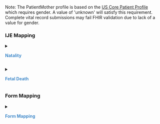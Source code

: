  Note: The PatientMother profile is based on the [US Core Patient Profile]({{site.data.fhir.ver.hl7fhiruscore}}/StructureDefinition-us-core-patient.html) which requires gender.  A value of 'unknown' will satisfy this requirement.
 Complete vital record submissions may fail FHIR validation due to lack of a value for gender.

<style>
 .context-menu {cursor: context-menu; color: #438bca;}
 .context-menu:hover {opacity: 0.5;}
</style>
### IJE Mapping
<details>

<summary>

<strong class='context-menu' > Natality </strong>

</summary>
<table class='grid'>
<thead>
  <tr>
    <th style='text-align: center'><strong>Use Case</strong></th>
    <th><strong>#</strong></th>
    <th><strong>Description</strong></th>
    <th><strong>IJE Name</strong></th>
    <th><strong>Field</strong></th>
    <th><strong>Type</strong></th>
    <th><strong>Value Set/Comments</strong></th>
  </tr>
</thead>
<tbody>
<tr>
  <td style='text-align: center'>Natality</td>
  <td>14</td>
  <td>Date of Birth (Mother)--Year</td>
  <td>MDOB_YR</td>
  <td>birthDate.value</td>
  <td>date</td>
  <td>See <a href='usage.html#partial-dates-and-times'>PartialDatesAndTimes</a></td>
</tr>
<tr>
  <td style='text-align: center'>Natality</td>
  <td>15</td>
  <td>Date of Birth (Mother)--Month</td>
  <td>MDOB_MO</td>
  <td>birthDate.value</td>
  <td>date</td>
  <td>See <a href='usage.html#partial-dates-and-times'>PartialDatesAndTimes</a></td>
</tr>
<tr>
  <td style='text-align: center'>Natality</td>
  <td>16</td>
  <td>Date of Birth (Mother)--Day</td>
  <td>MDOB_DY</td>
  <td>birthDate.value</td>
  <td>date</td>
  <td>See <a href='usage.html#partial-dates-and-times'>PartialDatesAndTimes</a></td>
</tr>
<tr>
  <td style='text-align: center'>Natality</td>
  <td>17</td>
  <td>Date of Birth (Mother)--Edit Flag</td>
  <td>MAGE_BYPASS</td>
  <td>birthDate.extension[bypassEditFlag].value</td>
  <td>codeable</td>
  <td><a href='ValueSet-ValueSet-date-of-birth-edit-flags-vr.html'>ValueSetDateOfBirthEditFlagsVitalRecords</a>, <br />See <a href='usage.html#handling-of-edit-flags'>Handling of edit flags</a></td>
</tr>
<tr>
  <td style='text-align: center'>Natality</td>
  <td>18</td>
  <td>State, U.S. Territory or Canadian Province of Birth (Mother) - code</td>
  <td>BPLACEC_ST_TER</td>
  <td>extension[birthPlace].value[x].state</td>
  <td>string</td>
  <td><a href='ValueSet-ValueSet-states-territories-provinces-vr.html'>ValueSetStatesTerritoriesAndProvincesVitalRecords</a></td>
</tr>
<tr>
  <td style='text-align: center'>Natality</td>
  <td>19</td>
  <td>Birthplace of Mother--Country</td>
  <td>BPLACEC_CNT</td>
  <td>extension[birthPlace].value[x].country</td>
  <td>string</td>
  <td><a href='ValueSet-ValueSet-residence-country-vr.html'>ValueSetResidenceCountryVitalRecords</a></td>
</tr>
<tr>
  <td style='text-align: center'>Natality</td>
  <td>20</td>
  <td>Residence of Mother--City</td>
  <td>CITYC</td>
  <td>address.city.extension[cityCode]</td>
  <td>integer</td>
  <td>See <a href='usage.html#city-codes'>CityCodes</a></td>
</tr>
<tr>
  <td style='text-align: center'>Natality</td>
  <td>21</td>
  <td>Residence of Mother--County</td>
  <td>COUNTYC</td>
  <td>address.district.extension[districtCode]</td>
  <td>integer</td>
  <td>See <a href='usage.html#county-codes'>CountyCodes</a></td>
</tr>
<tr>
  <td style='text-align: center'>Natality</td>
  <td>22</td>
  <td>State, U.S. Territory or Canadian Province of Residence (Mother) - code</td>
  <td>STATEC</td>
  <td>address.state</td>
  <td>string</td>
  <td><a href='ValueSet-ValueSet-states-territories-provinces-vr.html'>ValueSetStatesTerritoriesAndProvincesVitalRecords</a></td>
</tr>
<tr>
  <td style='text-align: center'>Natality</td>
  <td>23</td>
  <td>Residence of Mother--Country</td>
  <td>COUNTRYC</td>
  <td>address.country</td>
  <td>string</td>
  <td><a href='ValueSet-ValueSet-residence-country-vr.html'>ValueSetResidenceCountryVitalRecords</a></td>
</tr>
<tr>
  <td style='text-align: center'>Natality</td>
  <td>24</td>
  <td>Residence of Mother--Inside City Limits</td>
  <td>LIMITS</td>
  <td>address.extension[withinCityLimitsIndicator].value</td>
  <td>codeable</td>
  <td><a href='ValueSet-ValueSet-yes-no-unknown-vr.html'>ValueSetYesNoUnknownVitalRecords</a></td>
</tr>
<tr>
  <td style='text-align: center'>Natality</td>
  <td>254</td>
  <td>Mother's First Name</td>
  <td>MOMFNAME</td>
  <td>name.given, <br />name.use = official</td>
  <td>string</td>
  <td></td>
</tr>
<tr>
  <td style='text-align: center'>Natality</td>
  <td>255</td>
  <td>Mother's Middle Name</td>
  <td>MOMMIDDL</td>
  <td>name.given, <br />name.use = official </td>
  <td>string</td>
  <td></td>
</tr>
<tr>
  <td style='text-align: center'>Natality</td>
  <td>256</td>
  <td>Mother's Last Name</td>
  <td>MOMLNAME</td>
  <td>name.family, <br />name.use = official</td>
  <td>string</td>
  <td></td>
</tr>
<tr>
  <td style='text-align: center'>Natality</td>
  <td>257</td>
  <td>Mother's Surname Suffix</td>
  <td>MOMSUFFX</td>
  <td>name.suffix, <br />name.use = official </td>
  <td>string</td>
  <td></td>
</tr>
<tr>
  <td style='text-align: center'>Natality</td>
  <td>258</td>
  <td>Mother's First Maiden Name</td>
  <td>MOMFMNME</td>
  <td>name.given, <br />name.use = maiden</td>
  <td>string</td>
  <td></td>
</tr>
<tr>
  <td style='text-align: center'>Natality</td>
  <td>259</td>
  <td>Mother's Middle Maiden Name</td>
  <td>MOMMMID</td>
  <td>name.given, <br />name.use = maiden</td>
  <td>string</td>
  <td></td>
</tr>
<tr>
  <td style='text-align: center'>Natality</td>
  <td>260</td>
  <td>Mother's Maiden Surname</td>
  <td>MOMMAIDN</td>
  <td>name.family, <br />name.use = maiden</td>
  <td>string</td>
  <td></td>
</tr>
<tr>
  <td style='text-align: center'>Natality</td>
  <td>261</td>
  <td>Mother's Maiden Surname Suffix</td>
  <td>MOMMSUFX</td>
  <td>name.suffix, <br />name.use = maiden</td>
  <td>string</td>
  <td></td>
</tr>
<tr>
  <td style='text-align: center'>Natality</td>
  <td></td>
  <td>Gender</td>
  <td>*NO IJE MAPPING*</td>
  <td>gender</td>
  <td>codeable</td>
  <td><a href='https://hl7.org/fhir/us/core/STU5.0.1/StructureDefinition-us-core-patient.html'>USCorePatient</a> requires gender - can be 'unknown'. See [Note on Gender]</td>
</tr>
<tr>
  <td style='text-align: center'>Natality</td>
  <td>262</td>
  <td>Residence Street Number</td>
  <td>STNUM</td>
  <td>address.extension[stnum]</td>
  <td>string</td>
  <td></td>
</tr>
<tr>
  <td style='text-align: center'>Natality</td>
  <td>263</td>
  <td>Residence Pre Directional</td>
  <td>PREDIR</td>
  <td>address.extension[predir]</td>
  <td>string</td>
  <td></td>
</tr>
<tr>
  <td style='text-align: center'>Natality</td>
  <td>264</td>
  <td>Residence Street name</td>
  <td>STNAME</td>
  <td>address.extension[stname]</td>
  <td>string</td>
  <td></td>
</tr>
<tr>
  <td style='text-align: center'>Natality</td>
  <td>265</td>
  <td>Residence Street designator</td>
  <td>STDESIG</td>
  <td>address.extension[stdesig]</td>
  <td>string</td>
  <td></td>
</tr>
<tr>
  <td style='text-align: center'>Natality</td>
  <td>266</td>
  <td>Residence Post Directional</td>
  <td>POSTDIR</td>
  <td>address.extension[postdir]</td>
  <td>string</td>
  <td></td>
</tr>
<tr>
  <td style='text-align: center'>Natality</td>
  <td>267</td>
  <td>Residence Unit or Apartment Number</td>
  <td>UNUM</td>
  <td>address.extension[unitnum]</td>
  <td>string</td>
  <td></td>
</tr>
<tr>
  <td style='text-align: center'>Natality</td>
  <td>268</td>
  <td>Mother's Residence Street Address</td>
  <td>ADDRESS</td>
  <td>address.line</td>
  <td>string</td>
  <td></td>
</tr>
<tr>
  <td style='text-align: center'>Natality</td>
  <td>269</td>
  <td>Mother's Residence Zip Code and Zip+4</td>
  <td>ZIPCODE</td>
  <td>address.postalCode</td>
  <td>string</td>
  <td></td>
</tr>
<tr>
  <td style='text-align: center'>Natality</td>
  <td>270</td>
  <td>Mother's Residence County (Literal)</td>
  <td>COUNTYTXT</td>
  <td>address.district</td>
  <td>string</td>
  <td></td>
</tr>
<tr>
  <td style='text-align: center'>Natality</td>
  <td>271</td>
  <td>Mother's Residence City/Town (Literal)</td>
  <td>CITYTEXT</td>
  <td>address.city</td>
  <td>string</td>
  <td></td>
</tr>
<tr>
  <td style='text-align: center'>Natality</td>
  <td>272</td>
  <td>State, U.S. Territory or Canadian Province of Residence (Mother) - literal</td>
  <td>STATETXT</td>
  <td>address.state (expanded from 2 letter code)</td>
  <td>string</td>
  <td>See <a href='usage.html#state-literals'>StateLiterals</a></td>
</tr>
<tr>
  <td style='text-align: center'>Natality</td>
  <td>273</td>
  <td>Mother's Residence Country (Literal)</td>
  <td>CNTRYTXT</td>
  <td>address.country (expanded from 2 letter code)</td>
  <td>string</td>
  <td>See <a href='usage.html#country-literals'>CountryLiterals</a></td>
</tr>
<tr>
  <td style='text-align: center'>Natality</td>
  <td>278</td>
  <td>Mother's Social Security Number</td>
  <td>MOM_SSN</td>
  <td>identifier.value where system = ‘http://terminology.hl7.org/CodeSystem/v2-0203' <br />and type.coding.code=”SS”</td>
  <td>string</td>
  <td></td>
</tr>
<tr>
  <td style='text-align: center'>Natality</td>
  <td>305</td>
  <td>State, U.S. Territory or Canadian Province of Birth (Mother) - literal</td>
  <td>MBPLACE_ST_TER_TXT</td>
  <td>extension[patient-birthPlace].value[x].state</td>
  <td>string</td>
  <td>See <a href='usage.html#state-literals'>StateLiterals</a></td>
</tr>
<tr>
  <td style='text-align: center'>Natality</td>
  <td>306</td>
  <td>Mother's Country of Birth (Literal)</td>
  <td>MBPLACE_CNTRY_TXT</td>
  <td>extension[patient-birthPlace].value[x].country (expanded from 2 letter code)</td>
  <td>string</td>
  <td>See <a href='usage.html#country-literals'>CountryLiterals</a></td>
</tr>
<tr>
  <td style='text-align: center'>Natality</td>
  <td>309</td>
  <td>Mother's Mailing Address Street number</td>
  <td>MAIL_STNUM</td>
  <td>address.extension[stnum]</td>
  <td>string</td>
  <td></td>
</tr>
<tr>
  <td style='text-align: center'>Natality</td>
  <td>310</td>
  <td>Mother's Mailing Address Pre Directional</td>
  <td>MAIL_PREDIR</td>
  <td>address.extension[predir]</td>
  <td>string</td>
  <td></td>
</tr>
<tr>
  <td style='text-align: center'>Natality</td>
  <td>311</td>
  <td>Mother's Mailing Address Street name</td>
  <td>MAIL_STNAME</td>
  <td>address.extension[stname]</td>
  <td>string</td>
  <td></td>
</tr>
<tr>
  <td style='text-align: center'>Natality</td>
  <td>312</td>
  <td>Mother's Mailing Address Street designator</td>
  <td>MAIL_STDESIG</td>
  <td>address.extension[stdesig]</td>
  <td>string</td>
  <td></td>
</tr>
<tr>
  <td style='text-align: center'>Natality</td>
  <td>313</td>
  <td>Mother's Mailing Address Post Directional</td>
  <td>MAIL_POSTDIR</td>
  <td>address.extension[postdir]</td>
  <td>string</td>
  <td></td>
</tr>
<tr>
  <td style='text-align: center'>Natality</td>
  <td>314</td>
  <td>Mother's Mailing Address Unit or Apartment Number</td>
  <td>MAIL_UNUM</td>
  <td>address.extension[unitnum]</td>
  <td>string</td>
  <td></td>
</tr>
<tr>
  <td style='text-align: center'>Natality</td>
  <td>315</td>
  <td>Mother's Mailing Address Street Address</td>
  <td>MAIL_ADDRESS</td>
  <td>address.line</td>
  <td>string</td>
  <td></td>
</tr>
<tr>
  <td style='text-align: center'>Natality</td>
  <td>316</td>
  <td>Mother's Mailing Address Zip Code and Zip+4</td>
  <td>MAIL_ZIPCODE</td>
  <td>address.postalCode</td>
  <td>string</td>
  <td></td>
</tr>
<tr>
  <td style='text-align: center'>Natality</td>
  <td>317</td>
  <td>Mother's Mailing Address County (Literal)</td>
  <td>MAIL_COUNTYTXT</td>
  <td>address.district</td>
  <td>string</td>
  <td></td>
</tr>
<tr>
  <td style='text-align: center'>Natality</td>
  <td>318</td>
  <td>Mother's Mailing Address City/Town (Literal)</td>
  <td>MAIL_CITYTEXT</td>
  <td>address.city</td>
  <td>string</td>
  <td></td>
</tr>
<tr>
  <td style='text-align: center'>Natality</td>
  <td>319</td>
  <td>Mother's Mailing Address State (Literal)</td>
  <td>MAIL_STATETXT</td>
  <td>address.state (expanded from 2 letter code)</td>
  <td>string</td>
  <td>See <a href='usage.html#state-literals'>StateLiterals</a></td>
</tr>
<tr>
  <td style='text-align: center'>Natality</td>
  <td>320</td>
  <td>Mother's Mailing Address Country (Literal)</td>
  <td>MAIL_CNTRYTXT</td>
  <td>address.country (expanded from 2 letter code)</td>
  <td>string</td>
  <td>See <a href='usage.html#country-literals'>CountryLiterals</a></td>
</tr>
<tr>
  <td style='text-align: center'>Natality</td>
  <td>333</td>
  <td>Mother's Medical Record Number</td>
  <td>MOM_MED_REC_NUM</td>
  <td>identifier.value where system = ‘http://terminology.hl7.org/CodeSystem/v2-0203' <br />and type.coding.code=”MR”</td>
  <td>string</td>
  <td></td>
</tr>
<tr>
  <td style='text-align: center'>Natality</td>
  <td>340</td>
  <td>For use of jurisdictions with domestic partnerships, othertypes of relationships.</td>
  <td>MARITAL_DESCRIP</td>
  <td>maritalStatus.text</td>
  <td>string</td>
  <td></td>
</tr>

</tbody>
</table>

</details>
<p></p>

<details>

<summary>

<strong class='context-menu'> Fetal Death </strong>

</summary>
<table class='grid'>
<thead>
  <tr>
    <th style='text-align: center'><strong>Use Case</strong></th>
    <th><strong>#</strong></th>
    <th><strong>Description</strong></th>
    <th><strong>IJE Name</strong></th>
    <th><strong>Field</strong></th>
    <th><strong>Type</strong></th>
    <th><strong>Value Set/Comments</strong></th>
  </tr>
</thead>
<tbody>
<tr>
  <td style='text-align: center'>Fetal Death</td>
  <td>14</td>
  <td>Date of Birth (Mother)--Year</td>
  <td>MDOB_YR</td>
  <td>birthDate.value</td>
  <td>date</td>
  <td>See <a href='usage.html#partial-dates-and-times'>PartialDatesAndTimes</a></td>
</tr>
<tr>
  <td style='text-align: center'>Fetal Death</td>
  <td>15</td>
  <td>Date of Birth (Mother)--Month</td>
  <td>MDOB_MO</td>
  <td>birthDate.value</td>
  <td>date</td>
  <td>See <a href='usage.html#partial-dates-and-times'>PartialDatesAndTimes</a></td>
</tr>
<tr>
  <td style='text-align: center'>Fetal Death</td>
  <td>16</td>
  <td>Date of Birth (Mother)--Day</td>
  <td>MDOB_DY</td>
  <td>birthDate.value</td>
  <td>date</td>
  <td>See <a href='usage.html#partial-dates-and-times'>PartialDatesAndTimes</a></td>
</tr>
<tr>
  <td style='text-align: center'>Fetal Death</td>
  <td>17</td>
  <td>Date of Birth (Mother)--Edit Flag</td>
  <td>MAGE_BYPASS</td>
  <td>birthDate.extension[bypassEditFlag].value</td>
  <td>codeable</td>
  <td><a href='ValueSet-ValueSet-date-of-birth-edit-flags-vr.html'>ValueSetDateOfBirthEditFlagsVitalRecords</a>, <br />See <a href='usage.html#handling-of-edit-flags'>Handling of edit flags</a></td>
</tr>
<tr>
  <td style='text-align: center'>Fetal Death</td>
  <td>18</td>
  <td>State, U.S. Territory or Canadian Province of Birth (Mother) - code</td>
  <td>BPLACEC_ST_TER</td>
  <td>extension[birthPlace].value[x].state</td>
  <td>string</td>
  <td><a href='ValueSet-ValueSet-states-territories-provinces-vr.html'>ValueSetStatesTerritoriesAndProvincesVitalRecords</a></td>
</tr>
<tr>
  <td style='text-align: center'>Fetal Death</td>
  <td>19</td>
  <td>Mother's Birthplace--Country</td>
  <td>BPLACEC_CNT</td>
  <td>extension[birthPlace].value[x].country</td>
  <td>string</td>
  <td><a href='ValueSet-ValueSet-residence-country-vr.html'>ValueSetResidenceCountryVitalRecords</a></td>
</tr>
<tr>
  <td style='text-align: center'>Fetal Death</td>
  <td>20</td>
  <td>Residence of Mother--City/Town</td>
  <td>CITYC</td>
  <td>address.city.extension[cityCode]</td>
  <td>integer</td>
  <td>See <a href='usage.html#city-codes'>CityCodes</a></td>
</tr>
<tr>
  <td style='text-align: center'>Fetal Death</td>
  <td>21</td>
  <td>Residence of Mother--County</td>
  <td>COUNTYC</td>
  <td>address.district.extension[districtCode]</td>
  <td>integer</td>
  <td>See <a href='usage.html#county-codes'>CountyCodes</a></td>
</tr>
<tr>
  <td style='text-align: center'>Fetal Death</td>
  <td>22</td>
  <td>State, U.S. Territory or Canadian Province of Residence (Mother) - code</td>
  <td>STATEC</td>
  <td>address.state</td>
  <td>string</td>
  <td><a href='ValueSet-ValueSet-states-territories-provinces-vr.html'>ValueSetStatesTerritoriesAndProvincesVitalRecords</a></td>
</tr>
<tr>
  <td style='text-align: center'>Fetal Death</td>
  <td>23</td>
  <td>Residence of Mother--Country</td>
  <td>COUNTRYC</td>
  <td>address.country</td>
  <td>string</td>
  <td><a href='ValueSet-ValueSet-residence-country-vr.html'>ValueSetResidenceCountryVitalRecords</a></td>
</tr>
<tr>
  <td style='text-align: center'>Fetal Death</td>
  <td>24</td>
  <td>Residence of Mother--Inside City/Town Limits</td>
  <td>LIMITS</td>
  <td>address.extension[withinCityLimitsIndicator].value</td>
  <td>codeable</td>
  <td><a href='ValueSet-ValueSet-yes-no-unknown-vr.html'>ValueSetYesNoUnknownVitalRecords</a></td>
</tr>
<tr>
  <td style='text-align: center'>Fetal Death</td>
  <td>239</td>
  <td>Mother's Legal First Name</td>
  <td>MOMFNAME</td>
  <td>name.given, <br />name.use = official</td>
  <td>string</td>
  <td></td>
</tr>
<tr>
  <td style='text-align: center'>Fetal Death</td>
  <td>240</td>
  <td>Mother's Legal Middle Name</td>
  <td>MOMMNAME</td>
  <td>name.given, <br />name.use = official </td>
  <td>string</td>
  <td></td>
</tr>
<tr>
  <td style='text-align: center'>Fetal Death</td>
  <td>241</td>
  <td>Mother's Legal Last Name</td>
  <td>MOMLNAME</td>
  <td>name.family, <br />name.use = official</td>
  <td>string</td>
  <td></td>
</tr>
<tr>
  <td style='text-align: center'>Fetal Death</td>
  <td>242</td>
  <td>Mother's Legal Surname Suffix</td>
  <td>MOMSUFFIX</td>
  <td>name.suffix, <br />name.use = official </td>
  <td>string</td>
  <td></td>
</tr>
<tr>
  <td style='text-align: center'>Fetal Death</td>
  <td>243</td>
  <td>Mother's First Maiden Name</td>
  <td>MOMFMNME</td>
  <td>name.given, <br />name.use = maiden</td>
  <td>string</td>
  <td></td>
</tr>
<tr>
  <td style='text-align: center'>Fetal Death</td>
  <td>244</td>
  <td>Mother's Middle Maiden Name</td>
  <td>MOMMMID</td>
  <td>name.given, <br />name.use = maiden</td>
  <td>string</td>
  <td></td>
</tr>
<tr>
  <td style='text-align: center'>Fetal Death</td>
  <td>245</td>
  <td>Mother's Last Maiden Name</td>
  <td>MOMMAIDN</td>
  <td>name.family, <br />name.use = maiden</td>
  <td>string</td>
  <td></td>
</tr>
<tr>
  <td style='text-align: center'>Fetal Death</td>
  <td>246</td>
  <td>Mother's Maiden Surname Suffix</td>
  <td>MOMMSUFFIX</td>
  <td>name.suffix, <br />name.use = maiden</td>
  <td>string</td>
  <td></td>
</tr>
<tr>
  <td style='text-align: center'>Fetal Death</td>
  <td></td>
  <td>Gender</td>
  <td>*NO IJE MAPPING*</td>
  <td>gender</td>
  <td>codeable</td>
  <td><a href='https://hl7.org/fhir/us/core/STU5.0.1/StructureDefinition-us-core-patient.html'>USCorePatient</a> requires gender - can be 'unknown'. See [Note on Gender]</td>
</tr>
<tr>
  <td style='text-align: center'>Fetal Death</td>
  <td>247</td>
  <td>Mother's Residence Street number</td>
  <td>STNUM</td>
  <td>address.extension[stnum]</td>
  <td>string</td>
  <td></td>
</tr>
<tr>
  <td style='text-align: center'>Fetal Death</td>
  <td>248</td>
  <td>Mother's Residence Pre Directional</td>
  <td>PREDIR</td>
  <td>address.extension[predir]</td>
  <td>string</td>
  <td></td>
</tr>
<tr>
  <td style='text-align: center'>Fetal Death</td>
  <td>249</td>
  <td>Mother's Residence Street name</td>
  <td>STNAME</td>
  <td>address.extension[stname]</td>
  <td>string</td>
  <td></td>
</tr>
<tr>
  <td style='text-align: center'>Fetal Death</td>
  <td>250</td>
  <td>Mother's Residence Street designator</td>
  <td>STDESIG</td>
  <td>address.extension[stdesig]</td>
  <td>string</td>
  <td></td>
</tr>
<tr>
  <td style='text-align: center'>Fetal Death</td>
  <td>251</td>
  <td>Mother's Residence Post Directional</td>
  <td>POSTDIR</td>
  <td>address.extension[postdir]</td>
  <td>string</td>
  <td></td>
</tr>
<tr>
  <td style='text-align: center'>Fetal Death</td>
  <td>252</td>
  <td>Mother's Residence Unit or Apartment Number</td>
  <td>APTNUMB</td>
  <td>address.extension[unitnum]</td>
  <td>string</td>
  <td></td>
</tr>
<tr>
  <td style='text-align: center'>Fetal Death</td>
  <td>253</td>
  <td>Mother's Residence Street Address</td>
  <td>ADDRESS</td>
  <td>address.line</td>
  <td>string</td>
  <td></td>
</tr>
<tr>
  <td style='text-align: center'>Fetal Death</td>
  <td>254</td>
  <td>Mother's Residence Zip code and Zip+4</td>
  <td>ZIPCODE</td>
  <td>address.postalCode</td>
  <td>string</td>
  <td></td>
</tr>
<tr>
  <td style='text-align: center'>Fetal Death</td>
  <td>255</td>
  <td>Mother's Residence County (literal)</td>
  <td>COUNTYTXT</td>
  <td>address.district</td>
  <td>string</td>
  <td></td>
</tr>
<tr>
  <td style='text-align: center'>Fetal Death</td>
  <td>256</td>
  <td>Mother's Residence City/Town/Place (literal)</td>
  <td>CITYTXT</td>
  <td>address.city</td>
  <td>string</td>
  <td></td>
</tr>
<tr>
  <td style='text-align: center'>Fetal Death</td>
  <td>257</td>
  <td>State, U.S. Territory or Canadian Province of Residence (Mother) - literal</td>
  <td>STATETXT</td>
  <td>address.state (expanded from 2 letter code)</td>
  <td>string</td>
  <td>See <a href='usage.html#state-literals'>StateLiterals</a></td>
</tr>
<tr>
  <td style='text-align: center'>Fetal Death</td>
  <td>258</td>
  <td>Mother's Residence Country (literal)</td>
  <td>CNTRYTXT</td>
  <td>address.country (expanded from 2 letter code)</td>
  <td>string</td>
  <td>See <a href='usage.html#country-literals'>CountryLiterals</a></td>
</tr>
<tr>
  <td style='text-align: center'>Fetal Death</td>
  <td>265</td>
  <td>Mother's Social Security Number</td>
  <td>MOM_SSN</td>
  <td>identifier.value where system = ‘http://terminology.hl7.org/CodeSystem/v2-0203' <br />and type.coding.code=”SS”</td>
  <td>string</td>
  <td></td>
</tr>
<tr>
  <td style='text-align: center'>Fetal Death</td>
  <td>279</td>
  <td>State, U.S. Territory or Canadian Province of Birth (Mother) - literal</td>
  <td>MBPLACE_ST_TER_TXT</td>
  <td>extension[patient-birthPlace].value[x].state</td>
  <td>string</td>
  <td>See <a href='usage.html#state-literals'>StateLiterals</a></td>
</tr>
<tr>
  <td style='text-align: center'>Fetal Death</td>
  <td>280</td>
  <td>Mother's Country of Birth (Literal)</td>
  <td>MBPLACE_CNTRY_TXT</td>
  <td>extension[patient-birthPlace].value[x].country (expanded from 2 letter code)</td>
  <td>string</td>
  <td>See <a href='usage.html#country-literals'>CountryLiterals</a></td>
</tr>

</tbody>
</table>

</details>
<p></p>


### Form Mapping
<details>

<summary>

<strong class='context-menu' >Form Mapping</strong>

</summary>
<table class='grid'>
<thead>
  <tr>
    <th style='text-align: center'><strong>Item #</strong></th>
    <th><strong>Form Field</strong></th>
    <th><strong>FHIR Profile Field</strong></th>
    <th><strong>Reference</strong></th>
  </tr>
</thead>
<tbody>
<tr>
  <td style='text-align: center'>8a</td>
  <td>Mother’s Current Legal Name</td>
  <td>name:currentLegalName</td>
  <td><a href='https://www.cdc.gov/nchs/data/dvs/birth11-03final-ACC.pdf'> Certificate of Live Birth</a></td>
</tr>
<tr>
  <td style='text-align: center'>8b</td>
  <td>Mother’s Date Of Birth</td>
  <td>birthDate</td>
  <td><a href='https://www.cdc.gov/nchs/data/dvs/birth11-03final-ACC.pdf'> Certificate of Live Birth</a></td>
</tr>
<tr>
  <td style='text-align: center'>8c</td>
  <td>Mother’s Name Prior To First Marriage</td>
  <td>name:namePriorToFirstMarriage</td>
  <td><a href='https://www.cdc.gov/nchs/data/dvs/birth11-03final-ACC.pdf'> Certificate of Live Birth</a></td>
</tr>
<tr>
  <td style='text-align: center'>8d</td>
  <td>Mother’s Birthplace</td>
  <td>extension:birthPlace</td>
  <td><a href='https://www.cdc.gov/nchs/data/dvs/birth11-03final-ACC.pdf'> Certificate of Live Birth</a></td>
</tr>
<tr>
  <td style='text-align: center'>9a</td>
  <td>Residence of Mother - State</td>
  <td>address.state</td>
  <td><a href='https://www.cdc.gov/nchs/data/dvs/birth11-03final-ACC.pdf'> Certificate of Live Birth</a></td>
</tr>
<tr>
  <td style='text-align: center'>9b</td>
  <td>Mother’s County</td>
  <td>address.district</td>
  <td><a href='https://www.cdc.gov/nchs/data/dvs/birth11-03final-ACC.pdf'> Certificate of Live Birth</a></td>
</tr>
<tr>
  <td style='text-align: center'>9c</td>
  <td>Mother’s City, Town, or Location</td>
  <td>address.city</td>
  <td><a href='https://www.cdc.gov/nchs/data/dvs/birth11-03final-ACC.pdf'> Certificate of Live Birth</a></td>
</tr>
<tr>
  <td style='text-align: center'>9d</td>
  <td>Mother’s Street And Number</td>
  <td>address.line</td>
  <td><a href='https://www.cdc.gov/nchs/data/dvs/birth11-03final-ACC.pdf'> Certificate of Live Birth</a></td>
</tr>
<tr>
  <td style='text-align: center'>9e</td>
  <td>Mother’s Apt. No.</td>
  <td>address.line</td>
  <td><a href='https://www.cdc.gov/nchs/data/dvs/birth11-03final-ACC.pdf'> Certificate of Live Birth</a></td>
</tr>
<tr>
  <td style='text-align: center'>9f</td>
  <td>Mother’s Zip Code</td>
  <td>address.postalCode</td>
  <td><a href='https://www.cdc.gov/nchs/data/dvs/birth11-03final-ACC.pdf'> Certificate of Live Birth</a></td>
</tr>
<tr>
  <td style='text-align: center'>9g</td>
  <td>Mother’s Residence Inside City Limits?</td>
  <td>extension:withinCityLimitsIndicator</td>
  <td><a href='https://www.cdc.gov/nchs/data/dvs/birth11-03final-ACC.pdf'> Certificate of Live Birth</a></td>
</tr>
<tr>
  <td style='text-align: center'>14</td>
  <td>Mother’s Mailing Address</td>
  <td>address</td>
  <td><a href='https://www.cdc.gov/nchs/data/dvs/birth11-03final-ACC.pdf'> Certificate of Live Birth</a></td>
</tr>
<tr>
  <td style='text-align: center'>18</td>
  <td>Mother’s Social Security Number</td>
  <td>identifier:SSN</td>
  <td><a href='https://www.cdc.gov/nchs/data/dvs/birth11-03final-ACC.pdf'> Certificate of Live Birth</a></td>
</tr>
<tr>
  <td style='text-align: center'>40</td>
  <td>Mother’s Medical Record Number</td>
  <td>identifier:MRN</td>
  <td><a href='https://www.cdc.gov/nchs/data/dvs/birth11-03final-ACC.pdf'> Certificate of Live Birth</a></td>
</tr>
<tr>
  <td style='text-align: center'>-</td>
  <td>Mother’s medical record #</td>
  <td>identifier:MRN</td>
  <td><a href='https://www.cdc.gov/nchs/data/dvs/facility-worksheet-2016-508.pdf'> Facility Worksheet for the Live Birth Certificate</a></td>
</tr>
<tr>
  <td style='text-align: center'>-</td>
  <td>Mother’s name</td>
  <td>name:currentLegalName</td>
  <td><a href='https://www.cdc.gov/nchs/data/dvs/facility-worksheet-2016-508.pdf'> Facility Worksheet for the Live Birth Certificate</a></td>
</tr>
<tr>
  <td style='text-align: center'>-</td>
  <td>Mother’s medical record #</td>
  <td>identifier:MRN</td>
  <td><a href='https://www.cdc.gov/nchs/data/dvs/multiple-births-worksheet-2016.pdf'> Attachment to the Facility Worksheet for the Live Birth Certificate for Multiple Births</a></td>
</tr>
<tr>
  <td style='text-align: center'>-</td>
  <td>Mother’s name</td>
  <td>name:currentLegalName</td>
  <td><a href='https://www.cdc.gov/nchs/data/dvs/multiple-births-worksheet-2016.pdf'> Attachment to the Facility Worksheet for the Live Birth Certificate for Multiple Births</a></td>
</tr>
<tr>
  <td style='text-align: center'>1</td>
  <td>What is your current legal name?</td>
  <td>name:currentLegalName</td>
  <td><a href='https://www.cdc.gov/nchs/data/dvs/moms-worksheet-2016-508.pdf'> Mothers Worksheet for Child’s Birth Certificate</a></td>
</tr>
<tr>
  <td style='text-align: center'>3</td>
  <td>Where do you usually live--that is--where is your household/residence located?</td>
  <td>address</td>
  <td><a href='https://www.cdc.gov/nchs/data/dvs/moms-worksheet-2016-508.pdf'> Mothers Worksheet for Child’s Birth Certificate</a></td>
</tr>
<tr>
  <td style='text-align: center'>4</td>
  <td>Is this household inside city limits?</td>
  <td>extension:withinCityLimitsIndicator</td>
  <td><a href='https://www.cdc.gov/nchs/data/dvs/moms-worksheet-2016-508.pdf'> Mothers Worksheet for Child’s Birth Certificate</a></td>
</tr>
<tr>
  <td style='text-align: center'>5</td>
  <td>What is your mailing address?</td>
  <td>address</td>
  <td><a href='https://www.cdc.gov/nchs/data/dvs/moms-worksheet-2016-508.pdf'> Mothers Worksheet for Child’s Birth Certificate</a></td>
</tr>
<tr>
  <td style='text-align: center'>6</td>
  <td>What is your date of birth?</td>
  <td>birthDate</td>
  <td><a href='https://www.cdc.gov/nchs/data/dvs/moms-worksheet-2016-508.pdf'> Mothers Worksheet for Child’s Birth Certificate</a></td>
</tr>
<tr>
  <td style='text-align: center'>7</td>
  <td>In what State, U.S. territory, or foreign country were you born?</td>
  <td>extension:birthPlace</td>
  <td><a href='https://www.cdc.gov/nchs/data/dvs/moms-worksheet-2016-508.pdf'> Mothers Worksheet for Child’s Birth Certificate</a></td>
</tr>
<tr>
  <td style='text-align: center'>17</td>
  <td>What name did you use prior to your first marriage?</td>
  <td>name:namePriorToFirstMarriage</td>
  <td><a href='https://www.cdc.gov/nchs/data/dvs/moms-worksheet-2016-508.pdf'> Mothers Worksheet for Child’s Birth Certificate</a></td>
</tr>
<tr>
  <td style='text-align: center'>25a</td>
  <td>What is your Social Security Number?</td>
  <td>identifier:SSN</td>
  <td><a href='https://www.cdc.gov/nchs/data/dvs/moms-worksheet-2016-508.pdf'> Mothers Worksheet for Child’s Birth Certificate</a></td>
</tr>
<tr>
  <td style='text-align: center'>10a</td>
  <td>Mother’s Current Legal Name</td>
  <td>name:currentLegalName</td>
  <td><a href='https://www.cdc.gov/nchs/data/dvs/FDEATH11-03finalACC.pdf'> Report of Fetal Death</a></td>
</tr>
<tr>
  <td style='text-align: center'>10b</td>
  <td>Mother's Date of Birth</td>
  <td>birthDate</td>
  <td><a href='https://www.cdc.gov/nchs/data/dvs/FDEATH11-03finalACC.pdf'> Report of Fetal Death</a></td>
</tr>
<tr>
  <td style='text-align: center'>10c</td>
  <td>Mother’s Name Prior to First Marriage</td>
  <td>name:namePriorToFirstMarriage</td>
  <td><a href='https://www.cdc.gov/nchs/data/dvs/FDEATH11-03finalACC.pdf'> Report of Fetal Death</a></td>
</tr>
<tr>
  <td style='text-align: center'>10d</td>
  <td>Mother's Birthplace</td>
  <td>extension:birthPlace</td>
  <td><a href='https://www.cdc.gov/nchs/data/dvs/FDEATH11-03finalACC.pdf'> Report of Fetal Death</a></td>
</tr>
<tr>
  <td style='text-align: center'>11a</td>
  <td>Residence of Mother-State</td>
  <td>address.state</td>
  <td><a href='https://www.cdc.gov/nchs/data/dvs/FDEATH11-03finalACC.pdf'> Report of Fetal Death</a></td>
</tr>
<tr>
  <td style='text-align: center'>11b</td>
  <td>Residence of Mother-County</td>
  <td>address.district</td>
  <td><a href='https://www.cdc.gov/nchs/data/dvs/FDEATH11-03finalACC.pdf'> Report of Fetal Death</a></td>
</tr>
<tr>
  <td style='text-align: center'>11c</td>
  <td>Residence of Mother-City, Town, Or Location</td>
  <td>address.city</td>
  <td><a href='https://www.cdc.gov/nchs/data/dvs/FDEATH11-03finalACC.pdf'> Report of Fetal Death</a></td>
</tr>
<tr>
  <td style='text-align: center'>11d</td>
  <td>Residence of Mother-Street And Number</td>
  <td>address.line</td>
  <td><a href='https://www.cdc.gov/nchs/data/dvs/FDEATH11-03finalACC.pdf'> Report of Fetal Death</a></td>
</tr>
<tr>
  <td style='text-align: center'>11e</td>
  <td>Residence of Mother-Apt. No.</td>
  <td>address.line</td>
  <td><a href='https://www.cdc.gov/nchs/data/dvs/FDEATH11-03finalACC.pdf'> Report of Fetal Death</a></td>
</tr>
<tr>
  <td style='text-align: center'>11f</td>
  <td>Residence of Mother-Zip Code</td>
  <td>address.postalCode</td>
  <td><a href='https://www.cdc.gov/nchs/data/dvs/FDEATH11-03finalACC.pdf'> Report of Fetal Death</a></td>
</tr>
<tr>
  <td style='text-align: center'>11g</td>
  <td>Residence of Mother-Inside City Limits?</td>
  <td>extension:withinCityLimitsIndicator</td>
  <td><a href='https://www.cdc.gov/nchs/data/dvs/FDEATH11-03finalACC.pdf'> Report of Fetal Death</a></td>
</tr>
<tr>
  <td style='text-align: center'>-</td>
  <td>Patient’s medical record #</td>
  <td>identifier:MRN</td>
  <td><a href='https://www.cdc.gov/nchs/data/dvs/fetal-death-facility-worksheet-2019-508.pdf'> Facility Worksheet for the Report of Fetal Death</a></td>
</tr>
<tr>
  <td style='text-align: center'>-</td>
  <td>Patient’s name</td>
  <td>name:currentLegalName</td>
  <td><a href='https://www.cdc.gov/nchs/data/dvs/fetal-death-facility-worksheet-2019-508.pdf'> Facility Worksheet for the Report of Fetal Death</a></td>
</tr>
<tr>
  <td style='text-align: center'>-</td>
  <td>Patient’s Medical Record #</td>
  <td>identifier:MRN</td>
  <td><a href='https://www.cdc.gov/nchs/data/dvs/fetal-death-mother-worksheet-english-2019-508.pdf'> Patient’s Worksheet for the Report of Fetal Death</a></td>
</tr>
<tr>
  <td style='text-align: center'>-</td>
  <td>Patient’s Name</td>
  <td>name:currentLegalName</td>
  <td><a href='https://www.cdc.gov/nchs/data/dvs/fetal-death-mother-worksheet-english-2019-508.pdf'> Patient’s Worksheet for the Report of Fetal Death</a></td>
</tr>
<tr>
  <td style='text-align: center'>2</td>
  <td>What is your current legal name?</td>
  <td>name:currentLegalName</td>
  <td><a href='https://www.cdc.gov/nchs/data/dvs/fetal-death-mother-worksheet-english-2019-508.pdf'> Patient’s Worksheet for the Report of Fetal Death</a></td>
</tr>
<tr>
  <td style='text-align: center'>3</td>
  <td>Where do you usually live (household/residence location)?</td>
  <td>address</td>
  <td><a href='https://www.cdc.gov/nchs/data/dvs/fetal-death-mother-worksheet-english-2019-508.pdf'> Patient’s Worksheet for the Report of Fetal Death</a></td>
</tr>
<tr>
  <td style='text-align: center'>4</td>
  <td>Is this household inside city limits?</td>
  <td>extension:withinCityLimitsIndicator</td>
  <td><a href='https://www.cdc.gov/nchs/data/dvs/fetal-death-mother-worksheet-english-2019-508.pdf'> Patient’s Worksheet for the Report of Fetal Death</a></td>
</tr>
<tr>
  <td style='text-align: center'>5</td>
  <td>What is your mailing address?</td>
  <td>address</td>
  <td><a href='https://www.cdc.gov/nchs/data/dvs/fetal-death-mother-worksheet-english-2019-508.pdf'> Patient’s Worksheet for the Report of Fetal Death</a></td>
</tr>
<tr>
  <td style='text-align: center'>6</td>
  <td>What is your date of birth?</td>
  <td>birthDate</td>
  <td><a href='https://www.cdc.gov/nchs/data/dvs/fetal-death-mother-worksheet-english-2019-508.pdf'> Patient’s Worksheet for the Report of Fetal Death</a></td>
</tr>
<tr>
  <td style='text-align: center'>7</td>
  <td>In what State, U.S. territory, or foreign country were you born?</td>
  <td>extension:birthPlace</td>
  <td><a href='https://www.cdc.gov/nchs/data/dvs/fetal-death-mother-worksheet-english-2019-508.pdf'> Patient’s Worksheet for the Report of Fetal Death</a></td>
</tr>
</tbody>
</table>

</details>
<p></p>
